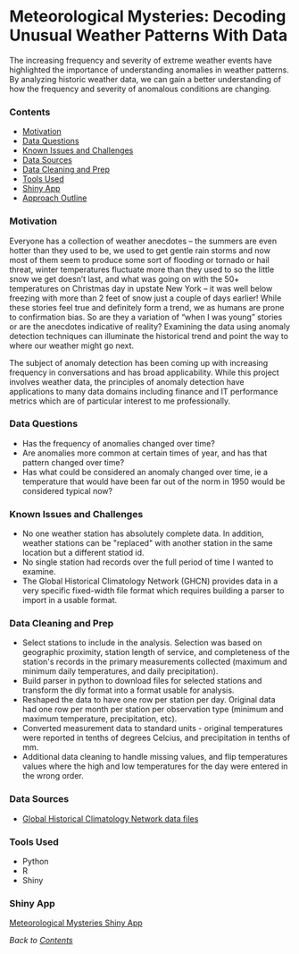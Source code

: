 # Meteorological Mysteries: Decoding Unusual Weather Patterns With Data

The increasing frequency and severity of extreme weather events have highlighted the importance of understanding anomalies in weather patterns. By analyzing historic weather data, we can gain a better understanding of how the frequency and severity of anomalous conditions are changing. 

### **Contents**  
- [Motivation](#motivation)
- [Data Questions](#data-questions)
- [Known Issues and Challenges](#known-issues-and-challenges)
- [Data Sources](#data-sources)
- [Data Cleaning and Prep](#data-cleaning-and-prep)
- [Tools Used](#tools-used)
- [Shiny App](#shiny-app)
- [Approach Outline](#approach-outline)

### Motivation
Everyone has a collection of weather anecdotes – the summers are even hotter than they used to be, we used to get gentle rain storms and now most of them seem to produce some sort of flooding or tornado or hail threat, winter temperatures fluctuate more than they used to so the little snow we get doesn’t last, and what was going on with the 50+ temperatures on Christmas day in upstate New York – it was well below freezing with more than 2 feet of snow just a couple of days earlier! While these stories feel true and definitely form a trend, we as humans are prone to confirmation bias. So are they a variation of “when I was young” stories or are the anecdotes indicative of reality? Examining the data using anomaly detection techniques can illuminate the historical trend and point the way to where our weather might go next.

The subject of anomaly detection has been coming up with increasing frequency in conversations and has broad applicability.  While this project involves weather data, the principles of anomaly detection have applications to many data domains including finance and IT performance metrics which are of particular interest to me professionally.

### Data Questions
- Has the frequency of anomalies changed over time?
- Are anomalies more common at certain times of year, and has that pattern changed over time?
- Has what could be considered an anomaly changed over time, ie a temperature that would have been far out of the norm in 1950 would be considered typical now?

### **Known Issues and Challenges**
- No one weather station has absolutely complete data. In addition, weather stations can be "replaced" with another station in the same location but a different statiod id.
- No single station had records over the full period of time I wanted to examine.
- The Global Historical Climatology Network (GHCN) provides data in a very specific fixed-width file format which requires building a parser to import in a usable format.

### **Data Cleaning and Prep**
- Select stations to include in the analysis. Selection was based on geographic proximity, station length of service, and completeness of the station's records in the primary measurements collected (maximum and minimum daily temperatures, and daily precipitation).
- Build parser in python to download files for selected stations and transform the dly format into a format usable for analysis.
- Reshaped the data to have one row per station per day. Original data had one row per month per station per observation type (minimum and maximum temperature, precipitation, etc).
- Converted measurement data to standard units - original temperatures were reported in tenths of degrees Celcius, and precipitation in tenths of mm.
- Additional data cleaning to handle missing values, and flip temperatures values where the high and low temperatures for the day were entered in the wrong order.

### **Data Sources**
- [Global Historical Climatology Network data files](https://www.ncei.noaa.gov/pub/data/ghcn/daily/)

### **Tools Used**
- Python
- R
- Shiny

### **Shiny App**
[Meteorological Mysteries Shiny App](https://tfwhitesell.shinyapps.io/met_mysteries_app/)

*Back to [Contents](#contents)*